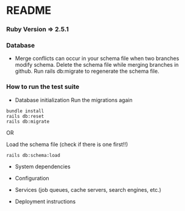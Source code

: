 # README

### Ruby Version => 2.5.1

### Database
- Merge conflicts can occur in your schema file when two branches modify schema. Delete the schema file while merging branches in github. Run rails db:migrate to regenerate the schema file. 

### How to run the test suite

* Database initialization
Run the migrations again
```
bundle install
rails db:reset
rails db:migrate
```
OR

Load the schema file (check if there is one first!!)
```
rails db:schema:load
```
* System dependencies

* Configuration

* Services (job queues, cache servers, search engines, etc.)

* Deployment instructions

